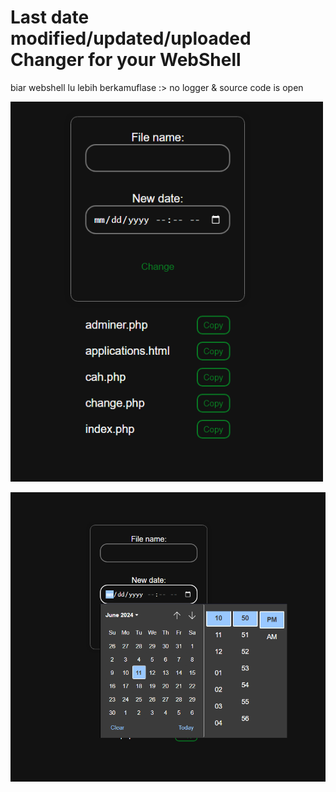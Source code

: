 # Last date modified/updated/uploaded Changer for your WebShell


biar webshell lu lebih berkamuflase :>
no logger & source code is open


<img src="https://raw.githubusercontent.com/pwnsauce403/date-changer/main/Screenshot%20(39).png?raw=true" alt="alt text" width="500"/>


![alt text](https://raw.githubusercontent.com/pwnsauce403/date-changer/main/Screenshot%20(40).png?raw=true)
